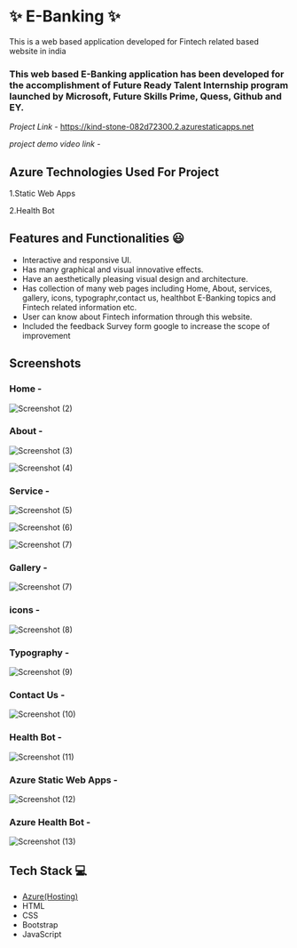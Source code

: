# ✨ E-Banking  ✨

This is a web based application developed for Fintech related based website in india

### This web based E-Banking application has been developed for the accomplishment of Future Ready Talent Internship program launched by Microsoft, Future Skills Prime, Quess, Github and EY.


*Project Link* - https://kind-stone-082d72300.2.azurestaticapps.net

*project demo video link* -


## Azure Technologies Used For Project

1.Static Web Apps

2.Health Bot


## Features and Functionalities 😃

- Interactive and responsive UI.
- Has many graphical and visual innovative effects.
- Have an aesthetically pleasing visual design and architecture.
- Has collection of many web pages including Home, About, services, gallery, icons, typographr,contact us, healthbot E-Banking topics and Fintech related information etc.
- User can know about Fintech information through this website.
- Included the feedback Survey form google to increase the scope of improvement 

## Screenshots






### Home -
![Screenshot (2)](https://user-images.githubusercontent.com/115691068/209642562-62020742-b820-40d5-bff4-402b7bbe2aaf.png)






















### About -
![Screenshot (3)](https://user-images.githubusercontent.com/115691068/209642596-29b86426-0313-40d9-924a-0d4a5bb0465d.png)


![Screenshot (4)](https://user-images.githubusercontent.com/115691068/209642615-f4ccd821-35e7-4073-82ab-121b3f176f99.png)

















### Service -


![Screenshot (5)](https://user-images.githubusercontent.com/115691068/209642661-7795d579-237f-4583-bf18-b87f2f66cedb.png)


![Screenshot (6)](https://user-images.githubusercontent.com/115691068/209642675-60fe1f0e-be22-49d6-b892-a034ad917f0e.png)

![Screenshot (7)](https://user-images.githubusercontent.com/115691068/209642692-f478f739-da44-4f11-9a97-da5be8408037.png)
















### Gallery -


![Screenshot (7)](https://user-images.githubusercontent.com/115691068/209642705-fecd6a19-7229-4397-8818-2a1f08cd4ece.png)















### icons -
![Screenshot (8)](https://user-images.githubusercontent.com/115691068/209642716-a319c57e-730a-4f06-a23f-e94a91112dc2.png)
















### Typography -

![Screenshot (9)](https://user-images.githubusercontent.com/115691068/209642735-b43e304f-e44c-4841-b0e2-a86d1389e839.png)



















### Contact Us -

![Screenshot (10)](https://user-images.githubusercontent.com/115691068/209642764-53d9c56e-879d-45fa-8847-3ba3f182bccd.png)


















### Health Bot -


![Screenshot (11)](https://user-images.githubusercontent.com/115691068/209642775-bbc49864-e07a-47a5-822d-0ad37d6ad4b8.png)

















### Azure Static Web Apps -

![Screenshot (12)](https://user-images.githubusercontent.com/115691068/209642790-72baa5b0-16a6-4092-a58d-478953e52879.png)

















### Azure Health Bot -

![Screenshot (13)](https://user-images.githubusercontent.com/115691068/209642800-272d1902-5861-45d0-b102-f702ddf5c30b.png)


















 


## Tech Stack 💻

- [Azure(Hosting)](https://azure.microsoft.com/en-in/features/azure-portal/)
- HTML
- CSS
- Bootstrap
- JavaScript
